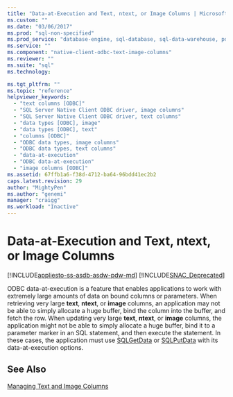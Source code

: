 ```yaml
---
title: "Data-at-Execution and Text, ntext, or Image Columns | Microsoft Docs"
ms.custom: ""
ms.date: "03/06/2017"
ms.prod: "sql-non-specified"
ms.prod_service: "database-engine, sql-database, sql-data-warehouse, pdw"
ms.service: ""
ms.component: "native-client-odbc-text-image-columns"
ms.reviewer: ""
ms.suite: "sql"
ms.technology: 

ms.tgt_pltfrm: ""
ms.topic: "reference"
helpviewer_keywords: 
  - "text columns [ODBC]"
  - "SQL Server Native Client ODBC driver, image columns"
  - "SQL Server Native Client ODBC driver, text columns"
  - "data types [ODBC], image"
  - "data types [ODBC], text"
  - "columns [ODBC]"
  - "ODBC data types, image columns"
  - "ODBC data types, text columns"
  - "data-at-execution"
  - "ODBC data-at-execution"
  - "image columns [ODBC]"
ms.assetid: 67ffb1a6-f38d-4712-ba64-96bdd41ec2b2
caps.latest.revision: 29
author: "MightyPen"
ms.author: "genemi"
manager: "craigg"
ms.workload: "Inactive"
---
```

# Data-at-Execution and Text, ntext, or Image Columns
[!INCLUDE[appliesto-ss-asdb-asdw-pdw-md](../../includes/appliesto-ss-asdb-asdw-pdw-md.md)]
[!INCLUDE[SNAC_Deprecated](../../includes/snac-deprecated.md)]

  ODBC data-at-execution is a feature that enables applications to work with extremely large amounts of data on bound columns or parameters. When retrieving very large **text**, **ntext**, or **image** columns, an application may not be able to simply allocate a huge buffer, bind the column into the buffer, and fetch the row. When updating very large **text**, **ntext**, or **image** columns, the application might not be able to simply allocate a huge buffer, bind it to a parameter marker in an SQL statement, and then execute the statement. In these cases, the application must use [SQLGetData](../../relational-databases/native-client-odbc-api/sqlgetdata.md) or [SQLPutData](../../relational-databases/native-client-odbc-api/sqlputdata.md) with its data-at-execution options.  
  
## See Also  
 [Managing Text and Image Columns](../../relational-databases/native-client-odbc-text-image-columns/managing-text-and-image-columns.md)  
  
  
